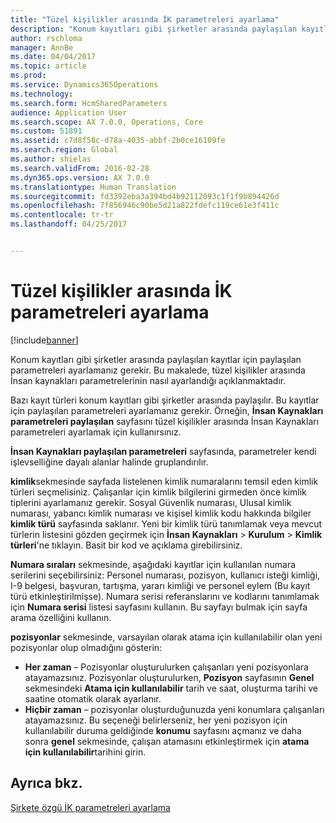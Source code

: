 ```yaml
---
title: "Tüzel kişilikler arasında İK parametreleri ayarlama"
description: "Konum kayıtları gibi şirketler arasında paylaşılan kayıtlar için paylaşılan parametreleri ayarlamanız gerekir. Bu makalede, tüzel kişilikler arasında İnsan kaynakları parametrelerinin nasıl ayarlandığı açıklanmaktadır."
author: rschloma
manager: AnnBe
ms.date: 04/04/2017
ms.topic: article
ms.prod: 
ms.service: Dynamics365Operations
ms.technology: 
ms.search.form: HcmSharedParameters
audience: Application User
ms.search.scope: AX 7.0.0, Operations, Core
ms.custom: 51891
ms.assetid: c7d8f58c-d78a-4035-abbf-2b0ce16109fe
ms.search.region: Global
ms.author: shielas
ms.search.validFrom: 2016-02-28
ms.dyn365.ops.version: AX 7.0.0
ms.translationtype: Human Translation
ms.sourcegitcommit: fd3392eba3a394bd4b92112093c1f1f9b894426d
ms.openlocfilehash: 7f856946c90be5d21a822fdefc119ce61e3f411c
ms.contentlocale: tr-tr
ms.lasthandoff: 04/25/2017


---
```


# <a name="set-up-hr-parameters-across-legal-entities"></a>Tüzel kişilikler arasında İK parametreleri ayarlama

[!include[banner](includes/banner.md)]


Konum kayıtları gibi şirketler arasında paylaşılan kayıtlar için paylaşılan parametreleri ayarlamanız gerekir. Bu makalede, tüzel kişilikler arasında İnsan kaynakları parametrelerinin nasıl ayarlandığı açıklanmaktadır.

Bazı kayıt türleri konum kayıtları gibi şirketler arasında paylaşılır. Bu kayıtlar için paylaşılan parametreleri ayarlamanız gerekir. Örneğin, **İnsan Kaynakları parametreleri paylaşılan** sayfasını tüzel kişilikler arasında İnsan Kaynakları parametreleri ayarlamak için kullanırsınız. 

**İnsan Kaynakları paylaşılan parametreleri** sayfasında, parametreler kendi işlevselliğine dayalı alanlar halinde gruplandırılır. 

**kimlik**sekmesinde sayfada listelenen kimlik numaralarını temsil eden kimlik türleri seçmelisiniz. Çalışanlar için kimlik bilgilerini girmeden önce kimlik tiplerini ayarlamanız gerekir. Sosyal Güvenlik numarası, Ulusal kimlik numarası, yabancı kimlik numarası ve kişisel kimlik kodu hakkında bilgiler **kimlik türü** sayfasında saklanır. Yeni bir kimlik türü tanımlamak veya mevcut türlerin listesini gözden geçirmek için **İnsan Kaynakları** &gt; **Kurulum** &gt; **Kimlik türleri**'ne tıklayın. Basit bir kod ve açıklama girebilirsiniz. 

**Numara sıraları** sekmesinde, aşağıdaki kayıtlar için kullanılan numara serilerini seçebilirsiniz: Personel numarası, pozisyon, kullanıcı isteği kimliği, I-9 belgesi, başvuran, tartışma, yararı kimliği ve personel eylem (Bu kayıt türü etkinleştirilmişse). Numara serisi referanslarını ve kodlarını tanımlamak için **Numara serisi** listesi sayfasını kullanın. Bu sayfayı bulmak için sayfa arama özelliğini kullanın. 

**pozisyonlar** sekmesinde, varsayılan olarak atama için kullanılabilir olan yeni pozisyonlar olup olmadığını gösterin:

-   **Her zaman** – Pozisyonlar oluşturulurken çalışanları yeni pozisyonlara atayamazsınız. Pozisyonlar oluşturulurken, **Pozisyon** sayfasının **Genel** sekmesindeki **Atama için kullanılabilir** tarih ve saat, oluşturma tarihi ve saatine otomatik olarak ayarlanır.
-   **Hiçbir zaman** – pozisyonlar oluşturduğunuzda yeni konumlara çalışanları atayamazsınız. Bu seçeneği belirlerseniz, her yeni pozisyon için kullanılabilir duruma geldiğinde **konumu** sayfasını açmanız ve daha sonra **genel** sekmesinde, çalışan atamasını etkinleştirmek için **atama için kullanılabilir**tarihini girin.


<a name="see-also"></a>Ayrıca bkz.
--------

[Şirkete özgü İK parametreleri ayarlama](set-up-company-specific-hr-parameters.md)




